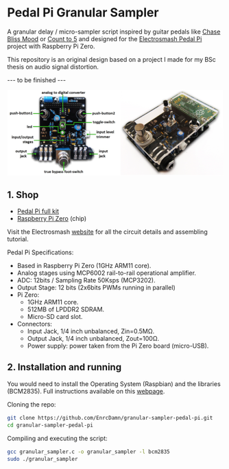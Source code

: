 # Pedal Pi Granular Sampler

A granular delay / micro-sampler script inspired by guitar pedals like [Chase Bliss Mood](https://www.chaseblissaudio.com/shop-pedals/mood) or [Count to 5](https://mtlasm.com/product/count-to-5/) and designed for the [Electrosmash Pedal Pi](https://www.electrosmash.com/pedal-pi) project with Raspberry Pi Zero.

This repository is an original design based on a project I made for my BSc thesis on audio signal distortion.

--- to be finished ---

![Pedal Pi](assets/pedal-pi-intro.png)

## 1. Shop

* [Pedal Pi full kit](https://shop.electrosmash.com/product/pedal-pi-kit/)
* [Raspberry Pi Zero](https://www.raspberrypi.com/news/raspberry-pi-zero-w-joins-family/) (chip)

Visit the Electrosmash [website](https://www.electrosmash.com/pedal-pi) for all the circuit details and assembling tutorial.

Pedal Pi Specifications:

* Based in Raspberry Pi Zero (1GHz ARM11 core).
* Analog stages using MCP6002 rail-to-rail operational amplifier.
* ADC: 12bits / Sampling Rate 50Ksps (MCP3202).
* Output Stage: 12 bits (2x6bits PWMs running in parallel)
* Pi Zero:
    * 1GHz ARM11 core.
    * 512MB of LPDDR2 SDRAM.
    * Micro-SD card slot.
* Connectors:
    * Input Jack, 1/4 inch unbalanced, Zin=0.5MΩ.
    * Output Jack, 1/4 inch unbalanced, Zout=100Ω.
    * Power supply: power taken from the Pi Zero board (micro-USB).

## 2. Installation and running
 
You would need to install the Operating System (Raspbian) and the libraries (BCM2835). Full instructions available on this [webpage](https://www.electrosmash.com/forum/pedal-pi/202-how-to-start-programming-pedal-pi?lang=en).

Cloning the repo:
``` sh
git clone https://github.com/EnrcDamn/granular-sampler-pedal-pi.git
cd granular-sampler-pedal-pi
```

Compiling and executing the script:
``` sh
gcc granular_sampler.c -o granular_sampler -l bcm2835
sudo ./granular_sampler
```

